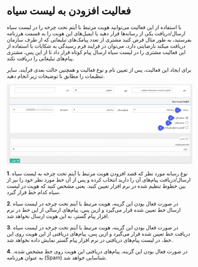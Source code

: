 #  فعالیت افزودن به لیست سیاه 

با استفاده از این فعالیت می‌توانید هویت مرتبط با آیتم تحت چرخه را در لیست سیاه ارسال/دریافت یکی از رسانه‌ها قرار دهید یا ایمیل‌های این هویت را به قسمت هرزنامه بفرستید، به طور مثال فرض کنید مشتری از تعدد پیامک‌های تبلیغاتی که از طرف سازمان دریافت میکند نارضایتی دارد، می‌توان در فرایند فرم رسیدگی به شکایات با استفاده از این فعالیت مشتری را در لیست سیاه ارسال پیام کوتاه قرار داد تا از این پس، مشتری پیام‌های تبلیغاتی را دریافت نکند.

برای ایجاد این فعالیت، پس از تعیین نام و نوع فعالیت و همچنین حالت بعدی فرآیند، سایر تنظیمات را مطابق با توضیحات زیر انجام دهید.

![](AddtoBlackList.png)

**1**. نوع رسانه مورد نظر که قصد افزودن هویت مرتبط با آیتم تحت چرخه به لیست سیاه ارسال/دریافت پیام‌های آن را دارید انتخاب کرده و پس از آن خط مورد نظر خود را نیز از بین خطوط تنظیم شده در نرم افزار تعیین کنید. یعنی مشخص کنید که هویت در لیست سیاه کدام خط قرار گیرد.

**2**. در صورت فعال بودن این گزینه، هویت مرتبط با آیتم تحت چرخه در لیست سیاه ارسال خط تعیین شده قرار می‌گیرد و ازین پس، پیام‌های ارسالی از این خط در نرم افزار پیام گستر، به این هویت ارسال نخواهد شد.

**3**. در صورت فعال بودن این گزینه، هویت مرتبط با آیتم تحت چرخه در لیست سیاه دریافت خط تعیین شده قرار می‌گیرد و ازین پس، پیام‌های دریافتی از این هویت روی این خط، در لیست پیام‌های دریافتی در نرم افزار پیام گستر نمایش داده نخواهد شد.

**4**. در صورت فعال بودن این گزینه، پیام‌های دریافتی این هویت روی خط مشخص شده، به عنوان هرزنامه (Spam) شناسایی خواهد شد.

